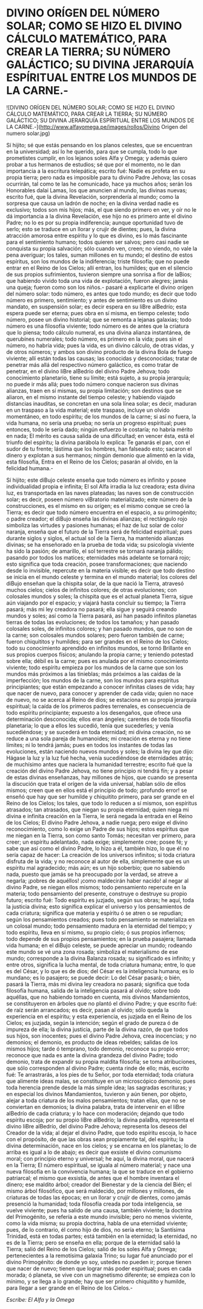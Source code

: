 # DIVINO ORÍGEN DEL NÚMERO SOLAR; COMO SE HIZO EL DIVINO CÁLCULO MATEMÁTICO, PARA CREAR LA TIERRA; SU NÚMERO GALÁCTICO; SU DIVINA JERARQUÍA ESPÍRITUAL ENTRE LOS MUNDOS DE LA CARNE.-

![DIVINO ORÍGEN DEL NÚMERO SOLAR; COMO SE HIZO EL DIVINO CÁLCULO MATEMÁTICO, PARA CREAR LA TIERRA; SU NÚMERO GALÁCTICO; SU DIVINA JERARQUÍA ESPÍRITUAL ENTRE LOS MUNDOS DE LA CARNE.-](http://www.alfayomega.pe/images/rollos/Divino Origen del numero solar.jpg)

Sí hijito; sé que estás pensando en los planos celestes, que se encuentran en la universidad; así lo he querido, para que se cumpla, todo lo que prometistes cumplir, en los lejanos soles Alfa y Omega; y además quiero probar a tus hermanos de estudios; sé que por el momento, no le dan importancia a la escritura telepática; escrito fué: Nadie es profeta en su propia tierra; pero nada es imposible para tu divino Padre Jehova; las cosas ocurrirán, tal como te las he comunicado, hace ya muchos años; serán los Honorables dalai Lamas, los que anuncien al mundo, las divinas nuevas; escrito fué, que la divina Revelación, sorprendería al mundo; como la sorpresa que causa un ladrón de noche; en la divina verdad nadie es exclusivo; todos son mis hijos; más, el que siendo primero en ver, y oír no le dá importancia a la divina Revelación, ese hijo no es primero ante el divino Padre; no lo es por su propia indiferencia; aunque oportunidad tuvo de serlo; esto se traduce en un llorar y crujir de dientes; pues, la divina atracción amorosa entre espíritu y lo que es divino, es lo más fascinante para el sentimiento humano; todos quieren ser salvos; pero casi nadie se conquista su propia salvación; sólo cuando ven, creen; no viendo, no vale la pena averiguar; los tales, suman millones en tu mundo; el destino de estos espíritus, son los mundos de la indiferencia; triste filosofía; que no puede entrar en el Reino de los Cielos; allí entran, los humildes; que en el silencio de sus propios sufrimientos, tuvieron siempre una sonrisa a flor de laBios; que habiendo vivido toda una vida de explotación, fueron alegres; jamás una queja; fueron como son los niños.- pasaré a explicarte el divino orígen del número solar: todo número, es antes que todo mundo; es decir que todo número es primero, sentimiento; y antes de sentimiento es un divino mandato, en suspensión solar; es decir espera en su liBre alBedrío; esta espera puede ser eterna; pues obra en sí misma, en tiempo celeste; todo número, posee un divino historial; que se remonta a lejanas galaxias; todo número es una filosofía viviente; todo número es de antes que la criatura que lo piensa; todo cálculo numeral, es una divina alianza instantánea, de querubínes numerales; todo número, es primero en la vida; pues sin el número, no habría vida; pues la vida, es un divino cálculo, de otras vidas, y de otros números; y ambos son divino producto de la divina Bola de fuego viviente; allí están todas las causas; las conocidas y desconocidas; tratar de penetrar más allá del respectivo número galáctico, es como tratar de penetrar, en el divino liBre alBedrío del divino Padre Jehova; todo conocimiento planetario, tiene su límite; está sujeto, a su propia jerarquía; no puede ir más allá; pues todo número conque nacieron sus divinas alianzas, traen en sí mismas, su propia limitación; son destinos que se aliaron, en el mismo instante del tiempo celeste; y habiendo viajado distancias inauditas, se concretan en una sola línea solar; es decir, maduran en un traspaso a la vida material; este traspaso, incluye un olvido momentáneo, en todo espíritu; de los mundos de la carne; si así no fuera, la vida humana, no sería una prueba; no sería un progreso espíritual; pues entonces, todo le sería dado; ningún esfuerzo le costaría; no habría mérito en nada; El mérito es causa salida de una dificultad; en vencer ésta, está el triunfo del espíritu; la divina parábola lo explica: Te ganarás el pan, con el sudor de tu frente; lástima que los hombres, han falseado esto; sacaron el dinero y explotan a sus hermanos; ningún demonio que alimentó en la vida, esta filosofía, Entra en el Reino de los Cielos; pasarán al olvido, en la felicidad humana.-

Sí hijito; este diBujo celeste enseña que todo número es infinito y posee individualidad propia e infinita; El sol Alfa irradia la luz creadora; esta divina luz, es transportada en las naves plateadas; las naves son de construcción solar; es decir, poseen número viBratorio materializado; este número de la construcciones, es el mismo en su orígen; es el mismo conque se creó la Tierra; es decir que todo número encuentra en el espacio, a su primogénito; o padre creador; el diBujo enseña las divinas alianzas; el rectángulo rojo simboliza las virtudes y pasiones humanas; el haz de luz solar de color naranja, enseña que el futuro de la Tierra será de felicidad espiritual; pues durante siglos y siglos, el actual sol de la Tierra, ha mantenido alianzas divinas; se ha enseñorado en la prueba de toda vida; su psicología viviente ha sido la pasión; de amarillo, el sol terrestre se tornará naranja pálido; pasando por todos los matices; eternidades más adelante se tornará rojo; esto significa que toda creación, posee transformaciones; que naciendo desde lo invisible, repercute en la materia visible; es decir que todo destino se inicia en el mundo celeste y termina en el mundo material; los colores del diBujo enseñan que la chispita solar, de la que nació la Tierra, atravesó muchos cielos; cielos de infinitos colores; de otras evoluciones; con colosales mundos y soles; la chispita que es el actual planeta Tierra, sigue aún viajando por el espacio; y viajará hasta concluir su tiempo; la Tierra pasará; más mi ley creadora no pasará; ella sigue y seguirá creando mundos y soles; así como la Tierra pasará, así han pasado infinitos planetas tierras de todas las evoluciones; de todos los tamaños; y han pasado colosales soles, de infinitos colores; y han pasado mundos, que no son de la carne; son colosales mundos solares; pero fueron también de carne; fueron chiquititos y humildes; para ser grandes en el Reino de los Cielos; todo su conocimiento aprendido en infinitos mundos, se tornó Brillante en sus propios cuerpos físicos; anulando la propia carne; y teniendo potestad sobre ella; débil es la carne; pues es anulada por el mismo conocimiento viviente; todo espíritu empieza por los mundos de la carne que son los mundos más próximos a las tinieblas; más próximos a las caídas de la imperfección; los mundos de la carne, son los mundos para espíritus principiantes; que están empezando a conocer infinitas clases de vida; hay que nacer de nuevo, para conocer y aprender de cada vida; quien no nace de nuevo, no se acerca al Reino de dios; se estaciona en su propia jerarquía espíritual; la caída de los primeros padres terrenales, es consecuencia de todo espíritu principiante; expuesto a los desengaños, que ofrece una determinación desconocida; ellos eran ángeles; carentes de toda filosofía planetaria; lo que a ellos les sucedió, tenía que sucederles; y venía sucediéndose; y se sucederá en toda eternidad; mi divina creación, no se reduce a una sola pareja de humanoides; mi creación es eterna y no tiene límites; ni lo tendrá jamás; pues en todos los instantes de todas las evoluciones, están naciendo nuevos mundos y soles; la divina ley que dijo: Hágase la luz y la luz fué hecha, venía sucediéndose de eternidades atrás; de muchísimo antes que naciera la humanidad terrestre; escrito fué que la creación del divino Padre Jehova, no tiene principio ni tendrá fín; y a pesar de estas divinas enseñanzas, hay millones de hijos, que cuando se presenta la discución que trata el orígen de la vida universal, hablan sólo de ellos mismos; creen que en ellos está el principio de todo; ¡profundo error! se enseñó que hay que ser humilde y chiquitito primero, para ser grande en el Reino de los Cielos; los tales, que todo lo reducen a sí mismos, son espíritus atrasados; tan atrasados, que niegan su propia eternidad; quien niega mi divina e infinita creación en la Tierra, le será negada la entrada en el Reino de los Cielos; El divino Padre Jehova, a nadie ruega; pero exige el divino reconocimiento, como lo exige un Padre de sus hijos; estos espíritus que me niegan en la Tierra, son como santo Tomás; necesitan ver primero, para creer; un espíritu adelantado, nada exige; simplemente cree; posee fé; y sabe que así como el divino Padre, lo hizo a él, también hizo, lo que él no sería capaz de hacer: La creación de los universos infinitos; si toda criatura disfruta de la vida; y no reconoce al autor de ella, simplemente que es un espíritu mal agradecido; más aún; es un hijo soberbio; que no sabiendo nada, puesto que jamás se ha preocupado por la verdad, se atreve a negarla; ¡pobres de aquéllos! ¡como maldecirán haber nacido! al negar al divino Padre, se niegan ellos mismos; todo pensamiento repercute en la materia; todo pensamiento del presente, construye o destruye su propio futuro; escrito fué: Todo espíritu es juzjado, según sus obras; he aquí, toda la justicia divina; esto significa explicar el universo y los pensamientos de cada criatura; significa que materia y espíritu ó se atren o se repudian; según los pensamientos creados; pues todo pensamiento se materializa en un colosal mundo; todo pensamiento madura en la eternidad del tiempo; y todo espíritu, lleva en sí mismo, su propio cielo; ó sus propios infiernos; todo depende de sus propios pensamientos; en la prueba pasajera; llamada vida humana; en el diBujo celeste, se puede apreciar un mundo; rodeando este mundo se vé una zona rosada; simboliza el materialismo de ese mundo; corresponde a la divina Balanza rosada; su significado es infinito; y entre otros, significa la lucha mental, de toda criatura humana; entre, lo que es del César, y lo que es de dios; del César es la inteligencia humana; es lo mundano; es lo pasajero; se puede decir: Lo del César pasará; o bién, pasará la Tierra, más mi divina ley creadora no pasará; significa que toda filosofía humana, salida de la inteligencia pasará al olvido; sobre todo aquéllas, que no habiendo tomado en cuenta, mis divinos Mandamientos, se constituyeron en árboles que no plantó el divino Padre; y que escrito fué: de raíz serán arrancados; es decir, pasan al olvido; sólo queda la experiencia en el espíritu; y esta experiencia, es juzjada en el Reino de los Cielos; es juzjada, según la intención; según el grado de pureza ó de impureza de ella; la divina justicia, parte de la divina razón, de que todos sus hijos, son inocentes; pues el divino Padre Jehova, crea inocencias; y no demonios; el demonio, es producto de ideas rebeldes; salidas de los mismos hijos; tarde ó temprano, todo demonio, reconoce su propio error; reconoce que nada es ante la divina grandeza del divino Padre; todo demonio, trata de expandir su propia maldita filosofía; se toma atribuciones, que sólo corresponden al divino Padre; cuenta rinde de ello; más, escrito fué: Te arrastrarás, a los pies de tu Señor, por toda eternidad; toda criatura que alimente ideas malas, se constituye en un microscópico demonio; pues toda herencia prende desde la más simple idea; las sagradas escrituras; y en especial los divinos Mandamientos, tuvieron y aún tienen, por objeto, alejar a toda criatura de los malos pensamientos; tratan ellas, que no se conviertan en demonios; la divina palabra, trata de intervenir en el liBre alBedrío de cada criatura; y lo hace con moderación; dejando que todo espíritu escoja; por su propio liBre alBedrío; la divina palaBra, representa el divino liBre alBedrío, del divino Padre Jehova; representa los deseos del Creador de la vida; al dejar el divino Padre, que todo espíritu escoja, lo hace con el propósito, de que las obras sean propiamente tal, del espíritu; la divina determinación, nace en los cielos; y se encarna en los planetas; lo de arriba es igual a lo de abajo; es decir que exsiste el divino comunismo moral; con principio eterno y universal; he aquí, la divina moral, que nacerá en la Tierra; El número espíritual, se iguala al número material; y nace una nueva filosofía en la convivencia humana; la que se traduce en el gobierno patriarcal; el mismo que exsistía, de antes que el hombre inventara el dinero; ese maldito árbol; creador del Bienestar y de la ciencia del Bién; el mismo árbol filosófico, que será maldecido, por millones y millones, de criaturas de todas las épocas; en un llorar y crujír de dientes, como jamás presenció la humanidad; toda filosofía creada por toda inteligencia, se vuelve viviente; pues ha salido de una causa, también viviente; la doctrina del Primogénito, se refería a este mundo invisible; pero no menos viviente, como la vida misma; su propia doctrina, habla de una eternidad viviente; pues, de lo contrario, él como hijo de dios, no sería eterno; la Santísima Trinidad, está en todas partes; está también en la eternidad; la eternidad, no es de la Tierra; pero se enseña en ella; porque de la eternidad salió la Tierra; salió del Reino de los Cielos; salió de los soles Alfa y Omega; pertenecientes a la remotísima galaxia Trino; su lugar fué anunciado por el divino Primogénito: de donde yo soy, ustedes no pueden ir; porque tienen que nacer de nuevo; tienen que lograr más poder espiritual; pues en cada morada; ó planeta, se vive con un magnetismo diferente; se empieza con lo mínimo, y se llega a lo grande; hay que ser primero chiquitito y humilde, para llegar a ser grande en el Reino de los Cielos.-

*Escribe: El Alfa y la Omega*
